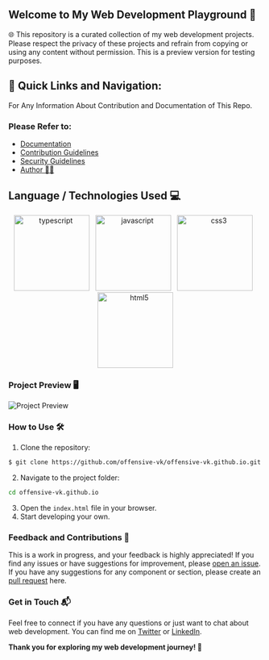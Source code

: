 ## Welcome to My Web Development Playground 🚀

🌐 This repository is a curated collection of my web development projects. Please respect the privacy of these projects and refrain from copying or using any content without permission. This is a preview version for testing purposes.

## 🧭 Quick Links and Navigation:
For Any Information About Contribution and Documentation of This Repo. <br>
### Please Refer to: 
- [Documentation](https://github.com/offensive-vk/offensive-vk.github.io/blob/master/README.md) <br>
- [Contribution Guidelines](https://github.com/offensive-vk/offensive-vk.github.io/blob/master/CONTRIBUTING.md) <br>
- [Security Guidelines](https://github.com/offensive-vk/offensive-vk.github.io/blob/master/SECURITY.md) <br>
- [Author 🧑‍💻](https://github.com/offensive-vk/) <br>

## Language / Technologies Used 💻

<div align="center">
    <img src="https://cdn.jsdelivr.net/gh/offensive-vk/Icons@master/typescript/typescript-original.svg" alt="typescript" width="150" height="150"/>
    &nbsp;
    <img src="https://cdn.jsdelivr.net/gh/offensive-vk/Icons@master/javascript/javascript-original.svg" alt="javascript" width="150" height="150"/>
    &nbsp;
    <img src="https://cdn.jsdelivr.net/gh/offensive-vk/Icons@master/css3/css3-original-wordmark.svg" alt="css3" width="150" height="150"/>
    &nbsp;
    <img src="https://cdn.jsdelivr.net/gh/offensive-vk/Icons@master/html5/html5-original-wordmark.svg" alt="html5" width="150" height="150"/>
</div>

### Project Preview 🖥️

![Project Preview](https://cdn.jsdelivr.net/gh/offensive-vk/offensive-vk.github.io@master/img/Preview.png)

### How to Use 🛠️

1. Clone the repository:
```bash
$ git clone https://github.com/offensive-vk/offensive-vk.github.io.git
```
2. Navigate to the project folder:
```bash
cd offensive-vk.github.io
```
3. Open the `index.html` file in your browser.
4. Start developing your own.

### Feedback and Contributions 🙏

This is a work in progress, and your feedback is highly appreciated! If you find any issues or have suggestions for improvement, please [open an issue](https://github.com/offensive-vk/offensive-vk.github.io/issues).
If you have any suggestions for any component or section, please create an [pull request](https://github.com/offensive-vk/offensive-vk.github.io/pulls) here.

### Get in Touch 📬

Feel free to connect if you have any questions or just want to chat about web development. You can find me on [Twitter](https://twitter.com/offensive-vk) or [LinkedIn](https://www.linkedin.com/in/offensive-vk/).

**Thank you for exploring my web development journey! 🚀**
